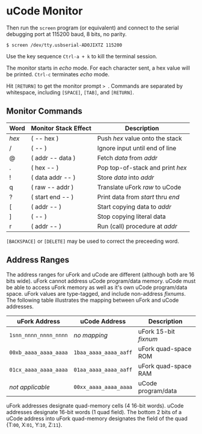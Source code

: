 # uCode Monitor

Then run the `screen` program (or equivalent)
and connect to the serial debugging port
at 115200 baud, 8 bits, no parity.

    $ screen /dev/tty.usbserial-AD0JIXTZ 115200

Use the key sequence `Ctrl-a + k` to kill the terminal session.

The monitor starts in _echo_ mode.
For each character sent,
a hex value will be printed.
`Ctrl-c` terminates _echo_ mode.

Hit `[RETURN]` to get the monitor prompt `> `.
Commands are separated by whitespace,
including `[SPACE]`, `[TAB]`, and `[RETURN]`.

## Monitor Commands

Word    | Monitor Stack Effect      | Description
--------|---------------------------|-----------------------------------
_hex_   | ( -- hex )                | Push _hex_ value onto the stack
/       | ( -- )                    | Ignore input until end of line
@       | ( addr -- data )          | Fetch _data_ from _addr_
.       | ( hex -- )                | Pop top-of-stack and print _hex_
!       | ( data addr -- )          | Store _data_ into _addr_
q       | ( raw -- addr )           | Translate uFork _raw_ to uCode
?       | ( start end -- )          | Print data from _start_ thru _end_
[       | ( addr -- )               | Start copying data to _addr_
]       | ( -- )                    | Stop copying literal data
r       | ( addr -- )               | Run (call) procedure at _addr_

`[BACKSPACE]` or `[DELETE]` may be used
to correct the preceeding word.

## Address Ranges

The address ranges for uFork and uCode are different
(although both are 16 bits wide).
uFork cannot address uCode program/data memory.
uCode must be able to access uFork memory
as well as it's own uCode program/data space.
uFork values are type-tagged,
and include non-address _fixnums_.
The following table illustrates the mapping
between uFork and uCode addresses.

uFork Address           | uCode Address         | Description
------------------------|-----------------------|------------------------
`1snn_nnnn_nnnn_nnnn`   | _no mapping_          | uFork 15-bit _fixnum_
`00xb_aaaa_aaaa_aaaa`   | `1baa_aaaa_aaaa_aaff` | uFork quad-space ROM
`01cx_aaaa_aaaa_aaaa`   | `01aa_aaaa_aaaa_aaff` | uFork quad-space RAM
_not applicable_        | `00xx_aaaa_aaaa_aaaa` | uCode program/data

uFork addresses designate quad-memory cells (4 16-bit words).
uCode addresses designate 16-bit words (1 quad field).
The bottom 2 bits of a uCode address into uFork quad-memory
designates the field of the quad
{T:`00`, X:`01`, Y:`10`, Z:`11`}.
